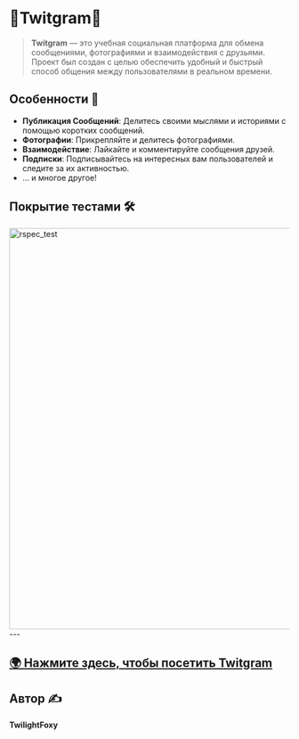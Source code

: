# 🚀Twitgram🚀

> **Twitgram** — это учебная социальная платформа для обмена сообщениями, фотографиями и взаимодействия с друзьями. Проект был создан с целью обеспечить удобный и быстрый способ общения между пользователями в реальном времени.

## Особенности 🌟
- **Публикация Сообщений**: Делитесь своими мыслями и историями с помощью коротких сообщений.
- **Фотографии**: Прикрепляйте и делитесь фотографиями.
- **Взаимодействие**: Лайкайте и комментируйте сообщения друзей.
- **Подписки**: Подписывайтесь на интересных вам пользователей и следите за их активностью.
- ... и многое другое!

## Покрытие тестами 🛠️

<img width="720" alt="rspec_test" src="https://github.com/TwilightFoxy/jetruby_final_project/assets/62305710/20581d86-e638-48b2-b524-102ec98154b8">
---

## [🌍 Нажмите здесь, чтобы посетить Twitgram](https://twitgram.onrender.com)

## Автор ✍️

**TwilightFoxy**
